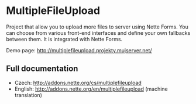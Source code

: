MultipleFileUpload
==================

Project that allow you to upload more files to server using Nette Forms. You can choose from various front-end interfaces and define your own fallbacks between them. It is integrated with Nette Forms.

Demo page: http://multiplefileupload.projekty.mujserver.net/

Full documentation
------------------
- Czech: http://addons.nette.org/cs/multiplefileupload
- English: http://addons.nette.org/en/multiplefileupload (machine translation)

